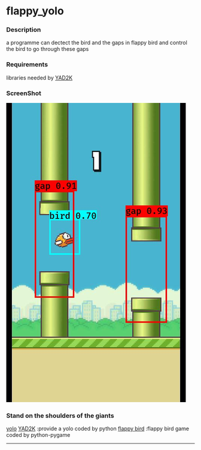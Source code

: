 # flappy_yolo

### Description
a programme can dectect the bird and the gaps in flappy bird and control the bird to go through these gaps

### Requirements
libraries needed by [YAD2K](https://github.com/allanzelener/YAD2K)

### ScreenShot
![dection result of a frame](109dayYellow.jpg)
### Stand on the shoulders of the giants
[yolo](https://pjreddie.com/darknet/yolo/)
[YAD2K](https://github.com/allanzelener/YAD2K) :provide a yolo coded by python
[flappy bird](https://github.com/sourabhv/FlapPyBird) :flappy bird game coded by python-pygame

--------------------------------------------------------------------------------
